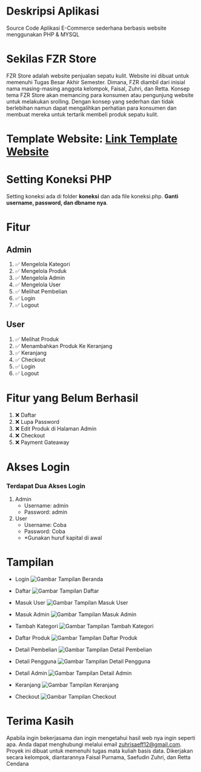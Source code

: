 # Deskripsi Aplikasi

Source Code Aplikasi E-Commerce sederhana berbasis website menggunakan PHP & MYSQL

# Sekilas FZR Store

FZR Store adalah website penjualan sepatu kulit. Website ini dibuat untuk memenuhi Tugas Besar Akhir Semester. Dimana, FZR diambil dari inisial nama masing-masing anggota kelompok, Faisal, Zuhri, dan Retta. Konsep tema FZR Store akan memancing para konsumen atau pengunjung website untuk melakukan srolling. Dengan konsep yang sederhan dan tidak berlebihan namun dapat mengalihkan perhatian para konsumen dan membuat mereka untuk tertarik membeli produk sepatu kulit. 

# Template Website: [Link Template Website](https://html.design/download/famms-ecommerce-html-template/ "Template")

# Setting Koneksi PHP

Setting koneksi ada di folder **koneksi** dan ada file koneksi.php. **Ganti username, password, dan dbname nya**.

# Fitur

## Admin
1. ✅ Mengelola Kategori
2. ✅ Mengelola Produk
3. ✅ Mengelola Admin
4. ✅ Mengelola User
5. ✅ Melihat Pembelian
6. ✅ Login
7. ✅ Logout

## User
1. ✅ Melihat Produk
2. ✅ Menambahkan Produk Ke Keranjang
3. ✅ Keranjang
4. ✅ Checkout
5. ✅ Login
6. ✅ Logout

# Fitur yang Belum Berhasil
1. ❌ Daftar
2. ❌ Lupa Password
3. ❌ Edit Produk di Halaman Admin
4. ❌ Checkout
5. ❌ Payment Gateaway    

# Akses Login

### Terdapat Dua Akses Login

1. Admin
   * Username: admin
   * Password: admin
2. User
   * Username: Coba
   * Password: Coba
   * *Gunakan huruf kapital di awal

# Tampilan

* Login
![Gambar Tampilan Beranda](https://github.com/SaefudinZuhri1/FZRStore/blob/main/images/readme/Screenshot%20(8).png)

* Daftar
![Gambar Tampilan Daftar](https://github.com/SaefudinZuhri1/FZRStore/blob/main/images/readme/Screenshot%20(9).png)

* Masuk User
![Gambar Tampilan Masuk User](https://github.com/SaefudinZuhri1/FZRStore/blob/main/images/readme/Screenshot%20(10).png)

* Masuk Admin
![Gambar Tampilan Masuk Admin](https://github.com/SaefudinZuhri1/FZRStore/blob/main/images/readme/Screenshot%20(11).png)

* Tambah Kategori
![Gambar Tampilan Tambah Kategori](https://github.com/SaefudinZuhri1/FZRStore/blob/main/images/readme/Screenshot%20(12).png)

* Daftar Produk
![Gambar Tampilan Daftar Produk](https://github.com/SaefudinZuhri1/FZRStore/blob/main/images/readme/Screenshot%20(13).png)

* Detail Pembelian
![Gambar Tampilan Detail Pembelian](https://github.com/SaefudinZuhri1/FZRStore/blob/main/images/readme/Screenshot%20(15).png)

* Detail Pengguna
![Gambar Tampilan Detail Pengguna](https://github.com/SaefudinZuhri1/FZRStore/blob/main/images/readme/Screenshot%20(16).png)

* Detail Admin
![Gambar Tampilan Detail Admin](https://github.com/SaefudinZuhri1/FZRStore/blob/main/images/readme/Screenshot%20(17).png)

* Keranjang
![Gambar Tampilan Keranjang](https://github.com/SaefudinZuhri1/FZRStore/blob/main/images/readme/Screenshot%20(18).png)

* Checkout
![Gambar Tampilan Checkout](https://github.com/SaefudinZuhri1/FZRStore/blob/main/images/readme/Screenshot%20(19).png)

# Terima Kasih
Apabila ingin bekerjasama dan ingin mengetahui hasil web nya ingin seperti apa. Anda dapat menghubungi melalui email zuhrisaeff12@gmail.com. Proyek ini dibuat untuk memenuhi tugas mata kuliah basis data. Dikerjakan secara kelompok, diantarannya Faisal Purnama, Saefudin Zuhri, dan Retta Cendana






